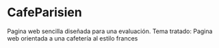 # CafeParisien
Pagina web sencilla diseñada para una evaluación. Tema tratado: Pagina web orientada a una cafetería al estilo frances
